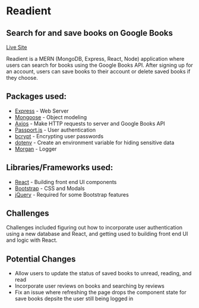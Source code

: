 # Readient

## Search for and save books on Google Books

[Live Site](https://desolate-cove-30232.herokuapp.com)

Readient is a MERN (MongoDB, Express, React, Node) application where users can search for books using the Google Books API. After signing up for an account, users can save books to their account or delete saved books if they choose.

## Packages used: 
* [Express](https://www.npmjs.com/package/express) - Web Server
* [Mongoose](https://www.npmjs.com/package/mongoose) - Object modeling
* [Axios](https://www.npmjs.com/package/axios) - Make HTTP requests to server and Google Books API
* [Passport.js](http://www.passportjs.org/) - User authentication
* [bcrypt](https://www.npmjs.com/package/bcrypt) - Encrypting user passwords
* [dotenv](https://www.npmjs.com/package/dotenv) - Create an environment variable for hiding sensitive data
* [Morgan](https://www.npmjs.com/package/morgan) - Logger

## Libraries/Frameworks used:
* [React](https://reactjs.org/) - Building front end UI components
* [Bootstrap](https://getbootstrap.com/) - CSS and Modals
* [jQuery](https://jquery.com/) - Required for some Bootstrap features

## Challenges
Challenges included figuring out how to incorporate user authentication using a new database and React, and getting used to building front end UI and logic with React.

## Potential Changes
* Allow users to update the status of saved books to unread, reading, and read
* Incorporate user reviews on books and searching by reviews
* Fix an issue where refreshing the page drops the component state for save books depsite the user still being logged in

